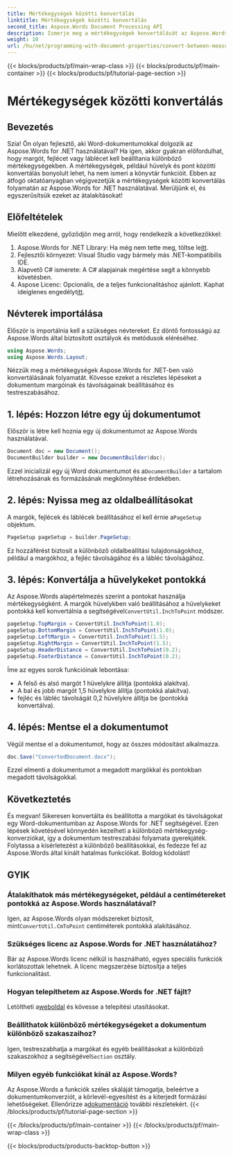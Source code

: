 ```yaml
---
title: Mértékegységek közötti konvertálás
linktitle: Mértékegységek közötti konvertálás
second_title: Aspose.Words Document Processing API
description: Ismerje meg a mértékegységek konvertálását az Aspose.Words for .NET programban. Kövesse lépésenkénti útmutatónkat a dokumentummargók, fejlécek és láblécek hüvelykben és pontokban történő megadásához.
weight: 10
url: /hu/net/programming-with-document-properties/convert-between-measurement-units/
---
```


{{< blocks/products/pf/main-wrap-class >}}
{{< blocks/products/pf/main-container >}}
{{< blocks/products/pf/tutorial-page-section >}}

# Mértékegységek közötti konvertálás

## Bevezetés

Szia! Ön olyan fejlesztő, aki Word-dokumentumokkal dolgozik az Aspose.Words for .NET használatával? Ha igen, akkor gyakran előfordulhat, hogy margót, fejlécet vagy láblécet kell beállítania különböző mértékegységekben. A mértékegységek, például hüvelyk és pont közötti konvertálás bonyolult lehet, ha nem ismeri a könyvtár funkcióit. Ebben az átfogó oktatóanyagban végigvezetjük a mértékegységek közötti konvertálás folyamatán az Aspose.Words for .NET használatával. Merüljünk el, és egyszerűsítsük ezeket az átalakításokat!

## Előfeltételek

Mielőtt elkezdené, győződjön meg arról, hogy rendelkezik a következőkkel:

1.  Aspose.Words for .NET Library: Ha még nem tette meg, töltse le[itt](https://releases.aspose.com/words/net/).
2. Fejlesztői környezet: Visual Studio vagy bármely más .NET-kompatibilis IDE.
3. Alapvető C# ismerete: A C# alapjainak megértése segít a könnyebb követésben.
4.  Aspose Licenc: Opcionális, de a teljes funkcionalitáshoz ajánlott. Kaphat ideiglenes engedélyt[itt](https://purchase.aspose.com/temporary-license/).

## Névterek importálása

Először is importálnia kell a szükséges névtereket. Ez döntő fontosságú az Aspose.Words által biztosított osztályok és metódusok eléréséhez.

```csharp
using Aspose.Words;
using Aspose.Words.Layout;
```

Nézzük meg a mértékegységek Aspose.Words for .NET-ben való konvertálásának folyamatát. Kövesse ezeket a részletes lépéseket a dokumentum margóinak és távolságainak beállításához és testreszabásához.

## 1. lépés: Hozzon létre egy új dokumentumot

Először is létre kell hoznia egy új dokumentumot az Aspose.Words használatával.

```csharp
Document doc = new Document();
DocumentBuilder builder = new DocumentBuilder(doc);
```

 Ezzel inicializál egy új Word dokumentumot és a`DocumentBuilder` a tartalom létrehozásának és formázásának megkönnyítése érdekében.

## 2. lépés: Nyissa meg az oldalbeállításokat

 A margók, fejlécek és láblécek beállításához el kell érnie a`PageSetup` objektum.

```csharp
PageSetup pageSetup = builder.PageSetup;
```

Ez hozzáférést biztosít a különböző oldalbeállítási tulajdonságokhoz, például a margókhoz, a fejléc távolságához és a lábléc távolságához.

## 3. lépés: Konvertálja a hüvelykeket pontokká

 Az Aspose.Words alapértelmezés szerint a pontokat használja mértékegységként. A margók hüvelykben való beállításához a hüvelykeket pontokká kell konvertálnia a segítségével`ConvertUtil.InchToPoint` módszer.

```csharp
pageSetup.TopMargin = ConvertUtil.InchToPoint(1.0);
pageSetup.BottomMargin = ConvertUtil.InchToPoint(1.0);
pageSetup.LeftMargin = ConvertUtil.InchToPoint(1.5);
pageSetup.RightMargin = ConvertUtil.InchToPoint(1.5);
pageSetup.HeaderDistance = ConvertUtil.InchToPoint(0.2);
pageSetup.FooterDistance = ConvertUtil.InchToPoint(0.2);
```

Íme az egyes sorok funkcióinak lebontása:
- A felső és alsó margót 1 hüvelykre állítja (pontokká alakítva).
- A bal és jobb margót 1,5 hüvelykre állítja (pontokká alakítva).
- fejléc és lábléc távolságát 0,2 hüvelykre állítja be (pontokká konvertálva).

## 4. lépés: Mentse el a dokumentumot

Végül mentse el a dokumentumot, hogy az összes módosítást alkalmazza.

```csharp
doc.Save("ConvertedDocument.docx");
```

Ezzel elmenti a dokumentumot a megadott margókkal és pontokban megadott távolságokkal.

## Következtetés

És megvan! Sikeresen konvertálta és beállította a margókat és távolságokat egy Word-dokumentumban az Aspose.Words for .NET segítségével. Ezen lépések követésével könnyedén kezelheti a különböző mértékegység-konverziókat, így a dokumentum testreszabási folyamata gyerekjáték. Folytassa a kísérletezést a különböző beállításokkal, és fedezze fel az Aspose.Words által kínált hatalmas funkciókat. Boldog kódolást!

## GYIK

### Átalakíthatok más mértékegységeket, például a centimétereket pontokká az Aspose.Words használatával?
 Igen, az Aspose.Words olyan módszereket biztosít, mint`ConvertUtil.CmToPoint` centiméterek pontokká alakításához.

### Szükséges licenc az Aspose.Words for .NET használatához?
Bár az Aspose.Words licenc nélkül is használható, egyes speciális funkciók korlátozottak lehetnek. A licenc megszerzése biztosítja a teljes funkcionalitást.

### Hogyan telepíthetem az Aspose.Words for .NET fájlt?
 Letöltheti a[weboldal](https://releases.aspose.com/words/net/) és kövesse a telepítési utasításokat.

### Beállíthatok különböző mértékegységeket a dokumentum különböző szakaszaihoz?
 Igen, testreszabhatja a margókat és egyéb beállításokat a különböző szakaszokhoz a segítségével`Section` osztály.

### Milyen egyéb funkciókat kínál az Aspose.Words?
 Az Aspose.Words a funkciók széles skáláját támogatja, beleértve a dokumentumkonverziót, a körlevél-egyesítést és a kiterjedt formázási lehetőségeket. Ellenőrizze a[dokumentáció](https://reference.aspose.com/words/net/) további részletekért.
{{< /blocks/products/pf/tutorial-page-section >}}

{{< /blocks/products/pf/main-container >}}
{{< /blocks/products/pf/main-wrap-class >}}

{{< blocks/products/products-backtop-button >}}
